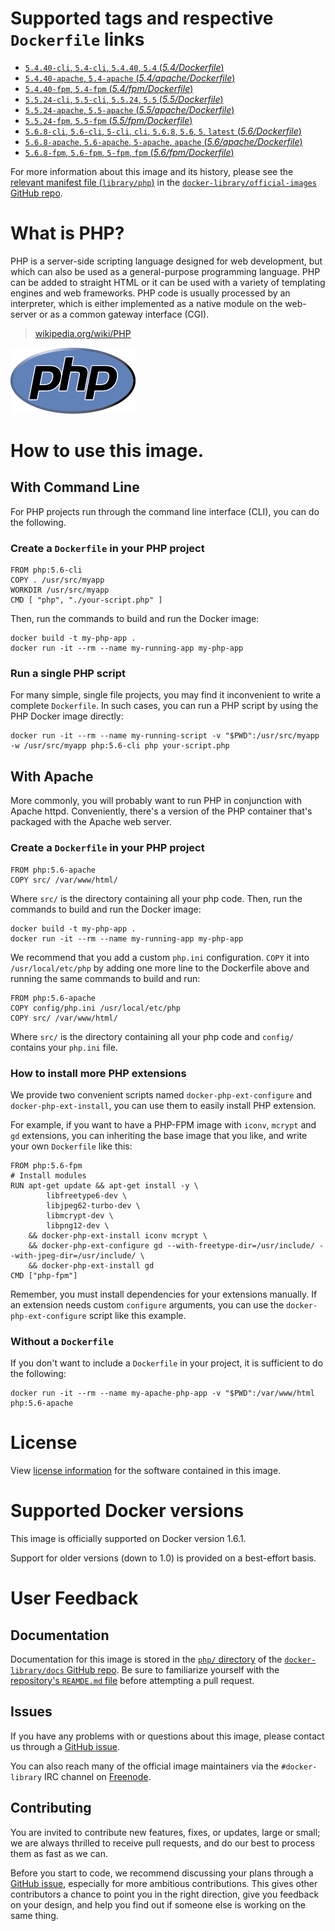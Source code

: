 # Supported tags and respective `Dockerfile` links

-	[`5.4.40-cli`, `5.4-cli`, `5.4.40`, `5.4` (*5.4/Dockerfile*)](https://github.com/docker-library/php/blob/6c517d12b4e52fb39dc8a132201b808ce4fc68d5/5.4/Dockerfile)
-	[`5.4.40-apache`, `5.4-apache` (*5.4/apache/Dockerfile*)](https://github.com/docker-library/php/blob/1dcb6d17643e48ea1329ede9cf9a08b2f697b2fd/5.4/apache/Dockerfile)
-	[`5.4.40-fpm`, `5.4-fpm` (*5.4/fpm/Dockerfile*)](https://github.com/docker-library/php/blob/6c517d12b4e52fb39dc8a132201b808ce4fc68d5/5.4/fpm/Dockerfile)
-	[`5.5.24-cli`, `5.5-cli`, `5.5.24`, `5.5` (*5.5/Dockerfile*)](https://github.com/docker-library/php/blob/6c517d12b4e52fb39dc8a132201b808ce4fc68d5/5.5/Dockerfile)
-	[`5.5.24-apache`, `5.5-apache` (*5.5/apache/Dockerfile*)](https://github.com/docker-library/php/blob/1dcb6d17643e48ea1329ede9cf9a08b2f697b2fd/5.5/apache/Dockerfile)
-	[`5.5.24-fpm`, `5.5-fpm` (*5.5/fpm/Dockerfile*)](https://github.com/docker-library/php/blob/6c517d12b4e52fb39dc8a132201b808ce4fc68d5/5.5/fpm/Dockerfile)
-	[`5.6.8-cli`, `5.6-cli`, `5-cli`, `cli`, `5.6.8`, `5.6`, `5`, `latest` (*5.6/Dockerfile*)](https://github.com/docker-library/php/blob/6c517d12b4e52fb39dc8a132201b808ce4fc68d5/5.6/Dockerfile)
-	[`5.6.8-apache`, `5.6-apache`, `5-apache`, `apache` (*5.6/apache/Dockerfile*)](https://github.com/docker-library/php/blob/1dcb6d17643e48ea1329ede9cf9a08b2f697b2fd/5.6/apache/Dockerfile)
-	[`5.6.8-fpm`, `5.6-fpm`, `5-fpm`, `fpm` (*5.6/fpm/Dockerfile*)](https://github.com/docker-library/php/blob/6c517d12b4e52fb39dc8a132201b808ce4fc68d5/5.6/fpm/Dockerfile)

For more information about this image and its history, please see the [relevant manifest file (`library/php`)](https://github.com/docker-library/official-images/blob/master/library/php) in the [`docker-library/official-images` GitHub repo](https://github.com/docker-library/official-images).

# What is PHP?

PHP is a server-side scripting language designed for web development, but which can also be used as a general-purpose programming language. PHP can be added to straight HTML or it can be used with a variety of templating engines and web frameworks. PHP code is usually processed by an interpreter, which is either implemented as a native module on the web-server or as a common gateway interface (CGI).

> [wikipedia.org/wiki/PHP](http://en.wikipedia.org/wiki/PHP)

![logo](https://raw.githubusercontent.com/docker-library/docs/master/php/logo.png)

# How to use this image.

## With Command Line

For PHP projects run through the command line interface (CLI), you can do the following.

### Create a `Dockerfile` in your PHP project

	FROM php:5.6-cli
	COPY . /usr/src/myapp
	WORKDIR /usr/src/myapp
	CMD [ "php", "./your-script.php" ]

Then, run the commands to build and run the Docker image:

	docker build -t my-php-app .
	docker run -it --rm --name my-running-app my-php-app

### Run a single PHP script

For many simple, single file projects, you may find it inconvenient to write a complete `Dockerfile`. In such cases, you can run a PHP script by using the PHP Docker image directly:

	docker run -it --rm --name my-running-script -v "$PWD":/usr/src/myapp -w /usr/src/myapp php:5.6-cli php your-script.php

## With Apache

More commonly, you will probably want to run PHP in conjunction with Apache httpd. Conveniently, there's a version of the PHP container that's packaged with the Apache web server.

### Create a `Dockerfile` in your PHP project

	FROM php:5.6-apache
	COPY src/ /var/www/html/

Where `src/` is the directory containing all your php code. Then, run the commands to build and run the Docker image:

	docker build -t my-php-app .
	docker run -it --rm --name my-running-app my-php-app

We recommend that you add a custom `php.ini` configuration. `COPY` it into `/usr/local/etc/php` by adding one more line to the Dockerfile above and running the same commands to build and run:

	FROM php:5.6-apache
	COPY config/php.ini /usr/local/etc/php
	COPY src/ /var/www/html/

Where `src/` is the directory containing all your php code and `config/` contains your `php.ini` file.

### How to install more PHP extensions

We provide two convenient scripts named `docker-php-ext-configure` and `docker-php-ext-install`, you can use them to easily install PHP extension.

For example, if you want to have a PHP-FPM image with `iconv`, `mcrypt` and `gd` extensions, you can inheriting the base image that you like, and write your own `Dockerfile` like this:

	FROM php:5.6-fpm
	# Install modules
	RUN apt-get update && apt-get install -y \
	        libfreetype6-dev \
	        libjpeg62-turbo-dev \
	        libmcrypt-dev \
	        libpng12-dev \
	    && docker-php-ext-install iconv mcrypt \
	    && docker-php-ext-configure gd --with-freetype-dir=/usr/include/ --with-jpeg-dir=/usr/include/ \
	    && docker-php-ext-install gd
	CMD ["php-fpm"]

Remember, you must install dependencies for your extensions manually. If an extension needs custom `configure` arguments, you can use the `docker-php-ext-configure` script like this example.

### Without a `Dockerfile`

If you don't want to include a `Dockerfile` in your project, it is sufficient to do the following:

	docker run -it --rm --name my-apache-php-app -v "$PWD":/var/www/html php:5.6-apache

# License

View [license information](http://php.net/license/) for the software contained in this image.

# Supported Docker versions

This image is officially supported on Docker version 1.6.1.

Support for older versions (down to 1.0) is provided on a best-effort basis.

# User Feedback

## Documentation

Documentation for this image is stored in the [`php/` directory](https://github.com/docker-library/docs/tree/master/php) of the [`docker-library/docs` GitHub repo](https://github.com/docker-library/docs). Be sure to familiarize yourself with the [repository's `REAMDE.md` file](https://github.com/docker-library/docs/blob/master/README.md) before attempting a pull request.

## Issues

If you have any problems with or questions about this image, please contact us through a [GitHub issue](https://github.com/docker-library/php/issues).

You can also reach many of the official image maintainers via the `#docker-library` IRC channel on [Freenode](https://freenode.net).

## Contributing

You are invited to contribute new features, fixes, or updates, large or small; we are always thrilled to receive pull requests, and do our best to process them as fast as we can.

Before you start to code, we recommend discussing your plans through a [GitHub issue](https://github.com/docker-library/php/issues), especially for more ambitious contributions. This gives other contributors a chance to point you in the right direction, give you feedback on your design, and help you find out if someone else is working on the same thing.
